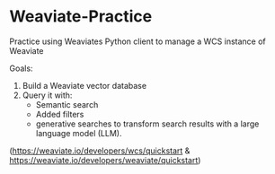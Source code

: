 # Weaviate-Practice

Practice using Weaviates Python client to manage a WCS instance of Weaviate

Goals:
1. Build a Weaviate vector database
2. Query it with:
    - Semantic search
    - Added filters
    - generative searches to transform search results with a large language model (LLM).

(https://weaviate.io/developers/wcs/quickstart & https://weaviate.io/developers/weaviate/quickstart)

